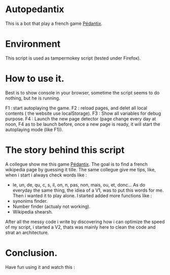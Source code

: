 # Autopedantix
This is a bot that play a french game [Pédantix](https://cemantix.certitudes.org/pedantix).

# Environment 
This script is used as tampermokey script (tested under Firefox).

# How to use it.
Best is to show console in your browser, sometime the script seems to do nothing, but he is running.

F1 : start autoplaying the game.
F2 : reload pages, and delet all local contents ( the website use localStorage).
F3 : Show all variables for debug purpose.
F4 : Launch the new page detector (page change every day at noon, F4 as to be launch before, once a new page is ready, it will start the autoplaying mode (like F1)).

# The story behind this script
A collegue show me this game [Pédantix](https://cemantix.certitudes.org/pedantix).
The goal is to find a french wikipedia page by guessing it tille.
The same collegue give me tips, like, when i start i always check words like :
 - le, un, de, qu, c, s, il, on, n, pas, non, mais, ou, et, donc…
As do everyday the same thing, the idiea of a V1, was to put this words for me.
Then i wanted it to play alone.
I started added more functions like :
 - synonims finder.
 - Number finder (actualy not working).
 - Wikipedia shearsh.

After all the messy code i write by discovering how i can optimize the speed of my script, i started a V2, thats was mainly here to clean the code and strat an architecture.

# Conclusion.
Have fun using it and watch this :


